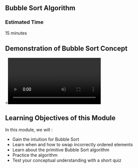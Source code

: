 ## Bubble Sort Algorithm

### Estimated Time
15 minutes

## Demonstration of Bubble Sort Concept

<<Video>>

## Learning Objectives of this Module

In this module, we will :

   - Gain the intuition for Bubble Sort
   - Learn when and how to swap incorrectly ordered elements
   - Learn about the primitive Bubble Sort algorithm
   - Practice the algorithm
   - Test your conceptual understanding with a short quiz


